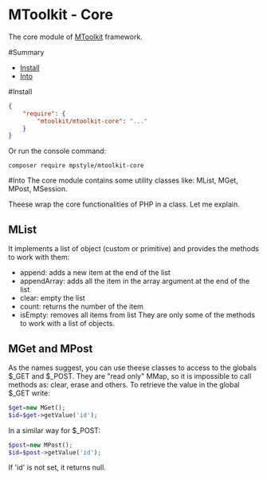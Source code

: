 MToolkit - Core
===============
The core module of [MToolkit](https://github.com/mtoolkit/mtoolkit) framework.

#Summary
- [Install](#install)
- [Into](#intro)

#<a name="install"></a>Install
```json
{
    "require": {
        "mtoolkit/mtoolkit-core": "..."
    }
}
```
Or run the console command:
```
composer require mpstyle/mtoolkit-core
```

#<a name="intro"></a>Into
The core module contains some utility classes like: MList, MGet, MPost, MSession.

Theese wrap the core functionalities of PHP in a class. Let me explain.

## MList
It implements a list of object (custom or primitive) and provides the methods to work with them:
- append: adds a new item at the end of the list
- appendArray: adds all the item in the array argument at the end of the list
- clear: empty the list
- count: returns the number of the item
- isEmpty: removes all items from list
They are only some of the methods to work with a list of objects.

## MGet and MPost
As the names suggest, you can use theese classes to access to the globals $_GET and $_POST.
They are "read only" MMap, so it is impossible to call methods as: clear, erase and others.
To retrieve the value in the global $_GET write:
```php
$get=new MGet();
$id=$get->getValue('id');
```
In a similar way for $_POST:
```php
$post=new MPost();
$id=$post->getValue('id');
```
If 'id' is not set, it returns null.
